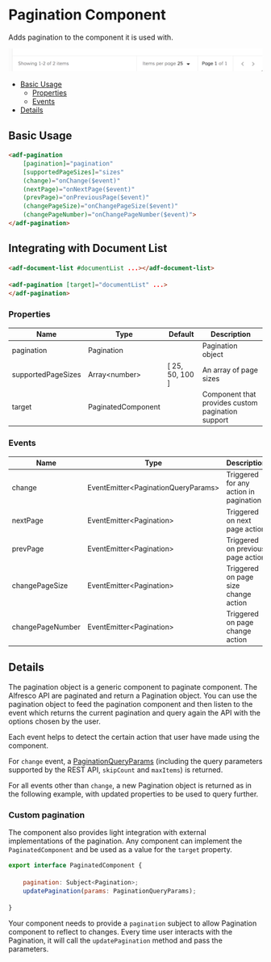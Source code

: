 # Pagination Component

Adds pagination to the component it is used with.

![](docassets/images/basic.png)

<!-- markdown-toc start - Don't edit this section.  npm run toc to generate it-->

<!-- toc -->

- [Basic Usage](#basic-usage)
  * [Properties](#properties)
  * [Events](#events)
- [Details](#details)

<!-- tocstop -->

<!-- markdown-toc end -->

## Basic Usage

```html
<adf-pagination
    [pagination]="pagination"
    [supportedPageSizes]="sizes"
    (change)="onChange($event)"
    (nextPage)="onNextPage($event)"
    (prevPage)="onPreviousPage($event)"
    (changePageSize)="onChangePageSize($event)"
    (changePageNumber)="onChangePageNumber($event)">
</adf-pagination>
```

## Integrating with Document List

```html
<adf-document-list #documentList ...></adf-document-list>

<adf-pagination [target]="documentList" ...>
</adf-pagination>
```

### Properties

| Name | Type | Default | Description |
| --- | --- | --- | --- |
| pagination | Pagination | | Pagination object |
| supportedPageSizes | Array&lt;number&gt; | [ 25, 50, 100 ] | An array of page sizes |
| target | PaginatedComponent | | Component that provides custom pagination support |

### Events

| Name | Type | Description |
| --- | --- | --- |
| change | EventEmitter&lt;PaginationQueryParams&gt; | Triggered for any action in pagination |
| nextPage | EventEmitter&lt;Pagination&gt; | Triggered on next page action |
| prevPage | EventEmitter&lt;Pagination&gt; | Triggered on previous page action |
| changePageSize | EventEmitter&lt;Pagination&gt; | Triggered on page size change action |
| changePageNumber | EventEmitter&lt;Pagination&gt; | Triggered on page change action |

## Details

The pagination object is a generic component to paginate component. The Alfresco API are paginated and return a Pagination object. You can use the pagination object to feed the pagination component and then listen to the event which returns the current pagination and query again the API with the options chosen by the user.

Each event helps to detect the certain action that user have made using the component.

For `change` event, a [PaginationQueryParams](https://github.com/Alfresco/alfresco-ng2-components/blob/development/ng2-components/ng2-alfresco-core/src/components/pagination/pagination-query-params.interface.ts) (including the query parameters supported by the REST API, `skipCount` and `maxItems`) is returned.

For all events other than `change`, a new Pagination object is returned as in the following example, with updated properties to be used to query further.

### Custom pagination

The component also provides light integration with external implementations of the pagination.
Any component can implement the `PaginatedComponent` and be used as a value for the `target` property.

```js
export interface PaginatedComponent {

    pagination: Subject<Pagination>;
    updatePagination(params: PaginationQueryParams);

}
```

Your component needs to provide a `pagination` subject to allow Pagination component to reflect to changes.
Every time user interacts with the Pagination, it will call the `updatePagination` method and pass the parameters.